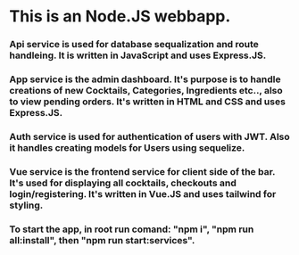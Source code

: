 # This is an Node.JS webbapp. 
### Api service is used for database sequalization and route handleing. It is written in JavaScript and uses Express.JS.
### App service is the admin dashboard. It's purpose is to handle creations of new Cocktails, Categories, Ingredients etc.., also to view pending orders. It's written in HTML and CSS and uses Express.JS.
### Auth service is used for authentication of users with JWT. Also it handles creating models for Users using sequelize.
### Vue service is the frontend service for client side of the bar. It's used for displaying all cocktails, checkouts and login/registering. It's written in Vue.JS and uses tailwind for styling.
### To start the app, in root run comand: "npm i", "npm run all:install", then "npm run start:services".
